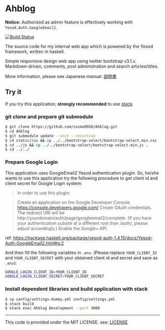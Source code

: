 Ahblog
======

**Notice:** Authorized as admin feature is effectively working with `Yesod.Auth.GoogleEmail2`.

[![Build Status](https://travis-ci.org/cosmo0920/Ahblog.svg?branch=master)](https://travis-ci.org/cosmo0920/Ahblog)

The source code for my internal web app which is powered by the Yesod framework, written in haskell.

Simple responsive design web app using twitter bootstrap v3.1.x. Markdown-driven, comments, post administration and search articles/titles.

More information, please see Japanese manual: [説明書](doc/ja.md)

## Try it

If you try this application, __strongly recommended__ to use [stack](https://github.com/commercialhaskell/stack).

### git clone and prepare git submodule

```bash
$ git clone https://github.com/cosmo0920/Ahblog.git
$ cd Ahblog
$ git submodule update --init --recursive
$ cd static/css && cp ../../bootstrap-select/bootstrap-select.min.css .
$ cd ../js && cp ../../bootstrap-select/bootstrap-select.min.js .
$ cd ../../
```

### Prepare Google Login

This application uses GoogleEmail2 Yesod authentication plugin.
So, he/she wants to use this application try the following procedure to get client id and client secret for Google Login system:

> In order to use this plugin:

>    Create an application on the Google Developer Console https://console.developers.google.com/
>    Create OAuth credentials. The redirect URI will be http://yourdomain/auth/page/googleemail2/complete. (If you have your authentication subsite at a different root than /auth/, please adjust accordingly.)
>    Enable the Google+ API.

ref: https://hackage.haskell.org/package/yesod-auth-1.4.15/docs/Yesod-Auth-GoogleEmail2.html#g:2

And then fill the following variables in `.env`.
(Please replace `YOUR_CLIENT_ID` and `YOUR_CLIENT_SECRET` with your obtained client id and secret and save as `.env`):

```bash
GOOGLE_LOGIN_CLIENT_ID=YOUR_CLIENT_ID
GOOGLE_LOGIN_CLIENT_SECRET=YOUR_CLIENT_SECRET
```

### Install dependent libraries and build application with stack

```bash
$ cp config/settings-dummy.yml config/settings.yml
$ stack build
$ stack exec Ahblog Development --port 3000
```

* * * *

This code is provided under the MIT LICENSE. see: [LICENSE](LICENSE)
